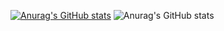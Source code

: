 [![Anurag's GitHub stats](https://github-readme-stats.vercel.app/api?username=mrrsh2000)](https://github.com/anuraghazra/github-readme-stats)
![Anurag's GitHub stats](https://github-readme-stats.vercel.app/api?username=mrrsh2000&show_icons=true&theme=radical)

